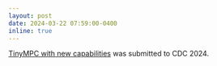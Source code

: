 ```yaml
---
layout: post
date: 2024-03-22 07:59:00-0400
inline: true
---
```


[TinyMPC with new capabilities](https://arxiv.org/abs/2403.18149) was submitted to CDC 2024.
